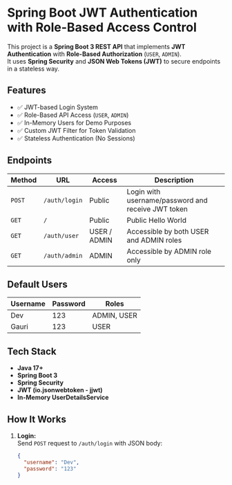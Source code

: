 # Spring Boot JWT Authentication with Role-Based Access Control

This project is a **Spring Boot 3 REST API** that implements **JWT Authentication** with **Role-Based Authorization** (`USER`, `ADMIN`).  
It uses **Spring Security** and **JSON Web Tokens (JWT)** to secure endpoints in a stateless way.

## Features

- ✅ JWT-based Login System  
- ✅ Role-Based API Access (`USER`, `ADMIN`)  
- ✅ In-Memory Users for Demo Purposes  
- ✅ Custom JWT Filter for Token Validation  
- ✅ Stateless Authentication (No Sessions)

## Endpoints

| Method | URL | Access | Description |
|---|---|---|---|
| `POST` | `/auth/login` | Public | Login with username/password and receive JWT token |
| `GET` | `/` | Public | Public Hello World |
| `GET` | `/auth/user` | USER / ADMIN | Accessible by both USER and ADMIN roles |
| `GET` | `/auth/admin` | ADMIN | Accessible by ADMIN role only |

## Default Users

| Username | Password | Roles |
|---|---|---|
| Dev | 123 | ADMIN, USER |
| Gauri | 123 | USER |

## Tech Stack

- **Java 17+**  
- **Spring Boot 3**  
- **Spring Security**  
- **JWT (io.jsonwebtoken - jjwt)**  
- **In-Memory UserDetailsService**

## How It Works

1. **Login:**  
   Send `POST` request to `/auth/login` with JSON body:
   ```json
   {
     "username": "Dev",
     "password": "123"
   }
